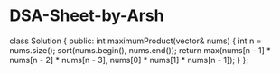 # DSA-Sheet-by-Arsh

class Solution {
public:
    int maximumProduct(vector<int>& nums) {
        int n = nums.size();
		sort(nums.begin(), nums.end());
		return max(nums[n - 1] * nums[n - 2] * nums[n - 3], nums[0] * nums[1] * nums[n - 1]);
    }
};
